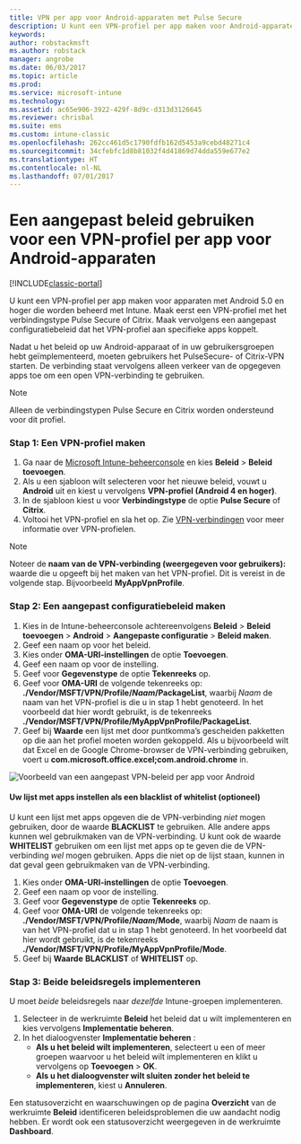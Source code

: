 ```yaml
---
title: VPN per app voor Android-apparaten met Pulse Secure
description: U kunt een VPN-profiel per app maken voor Android-apparaten die worden beheerd door Intune.
keywords: 
author: robstackmsft
ms.author: robstack
manager: angrobe
ms.date: 06/03/2017
ms.topic: article
ms.prod: 
ms.service: microsoft-intune
ms.technology: 
ms.assetid: ac65e906-3922-429f-8d9c-d313d3126645
ms.reviewer: chrisbal
ms.suite: ems
ms.custom: intune-classic
ms.openlocfilehash: 262cc461d5c1790fdfb162d5453a9cebd48271c4
ms.sourcegitcommit: 34cfebfc1d8b81032f4d41869d74dda559e677e2
ms.translationtype: HT
ms.contentlocale: nl-NL
ms.lasthandoff: 07/01/2017
---
```

# <a name="use-a-custom-policy-to-create-a-per-app-vpn-profile-for-android-devices"></a>Een aangepast beleid gebruiken voor een VPN-profiel per app voor Android-apparaten

[!INCLUDE[classic-portal](../includes/classic-portal.md)]

U kunt een VPN-profiel per app maken voor apparaten met Android 5.0 en hoger die worden beheerd met Intune. Maak eerst een VPN-profiel met het verbindingstype Pulse Secure of Citrix. Maak vervolgens een aangepast configuratiebeleid dat het VPN-profiel aan specifieke apps koppelt. 

Nadat u het beleid op uw Android-apparaat of in uw gebruikersgroepen hebt geïmplementeerd, moeten gebruikers het PulseSecure- of Citrix-VPN starten. De verbinding staat vervolgens alleen verkeer van de opgegeven apps toe om een open VPN-verbinding te gebruiken.

> [!NOTE]
>
> Alleen de verbindingstypen Pulse Secure en Citrix worden ondersteund voor dit profiel.


### <a name="step-1-create-a-vpn-profile"></a>Stap 1: Een VPN-profiel maken

1. Ga naar de [Microsoft Intune-beheerconsole](https://manage.microsoft.com) en kies **Beleid** > **Beleid toevoegen**.
2. Als u een sjabloon wilt selecteren voor het nieuwe beleid, vouwt u **Android** uit en kiest u vervolgens **VPN-profiel (Android 4 en hoger)**.
3. In de sjabloon kiest u voor **Verbindingstype** de optie **Pulse Secure** of **Citrix**.
4. Voltooi het VPN-profiel en sla het op. Zie [VPN-verbindingen](../deploy-use/vpn-connections-in-microsoft-intune.md) voor meer informatie over VPN-profielen.

> [!NOTE]
>
> Noteer de **naam van de VPN-verbinding (weergegeven voor gebruikers):** waarde die u opgeeft bij het maken van het VPN-profiel. Dit is vereist in de volgende stap. Bijvoorbeeld **MyAppVpnProfile**.

### <a name="step-2-create-a-custom-configuration-policy"></a>Stap 2: Een aangepast configuratiebeleid maken

   1. Kies in de Intune-beheerconsole achtereenvolgens **Beleid** > **Beleid toevoegen** > **Android** > **Aangepaste configuratie** > **Beleid maken**.
   2. Geef een naam op voor het beleid.
   3. Kies onder **OMA-URI-instellingen** de optie **Toevoegen**.
   4. Geef een naam op voor de instelling.
   5. Geef voor **Gegevenstype** de optie **Tekenreeks** op.
   6. Geef voor **OMA-URI** de volgende tekenreeks op: **./Vendor/MSFT/VPN/Profile/*Naam*/PackageList**, waarbij *Naam* de naam van het VPN-profiel is die u in stap 1 hebt genoteerd. In het voorbeeld dat hier wordt gebruikt, is de tekenreeks **./Vendor/MSFT/VPN/Profile/MyAppVpnProfile/PackageList**.
   7.   Geef bij **Waarde** een lijst met door puntkomma’s gescheiden pakketten op die aan het profiel moeten worden gekoppeld. Als u bijvoorbeeld wilt dat Excel en de Google Chrome-browser de VPN-verbinding gebruiken, voert u **com.microsoft.office.excel;com.android.chrome** in.

![Voorbeeld van een aangepast VPN-beleid per app voor Android](./media/android_per_app_vpn_oma_uri.png)

#### <a name="set-your-app-list-to-blacklist-or-whitelist-optional"></a>Uw lijst met apps instellen als een blacklist of whitelist (optioneel)
  U kunt een lijst met apps opgeven die de VPN-verbinding *niet* mogen gebruiken, door de waarde **BLACKLIST** te gebruiken. Alle andere apps kunnen wel gebruikmaken van de VPN-verbinding.
U kunt ook de waarde **WHITELIST** gebruiken om een lijst met apps op te geven die de VPN-verbinding *wel* mogen gebruiken. Apps die niet op de lijst staan, kunnen in dat geval geen gebruikmaken van de VPN-verbinding.
  1.    Kies onder **OMA-URI-instellingen** de optie **Toevoegen**.
  2.    Geef een naam op voor de instelling.
  3.    Geef voor **Gegevenstype** de optie **Tekenreeks** op.
  4.    Geef voor **OMA-URI** de volgende tekenreeks op: **./Vendor/MSFT/VPN/Profile/*Naam*/Mode**, waarbij *Naam* de naam is van het VPN-profiel dat u in stap 1 hebt genoteerd. In het voorbeeld dat hier wordt gebruikt, is de tekenreeks **./Vendor/MSFT/VPN/Profile/MyAppVpnProfile/Mode**.
  5.    Geef bij **Waarde** **BLACKLIST** of **WHITELIST** op.



### <a name="step-3-deploy-both-policies"></a>Stap 3: Beide beleidsregels implementeren

U moet *beide* beleidsregels naar *dezelfde* Intune-groepen implementeren.

1.  Selecteer in de werkruimte **Beleid** het beleid dat u wilt implementeren en kies vervolgens **Implementatie beheren**.
2.  In het dialoogvenster **Implementatie beheren** :
    -   **Als u het beleid wilt implementeren**, selecteert u een of meer groepen waarvoor u het beleid wilt implementeren en klikt u vervolgens op **Toevoegen**  >  **OK**.
    -   **Als u het dialoogvenster wilt sluiten zonder het beleid te implementeren**, kiest u **Annuleren**.

Een statusoverzicht en waarschuwingen op de pagina **Overzicht** van de werkruimte **Beleid** identificeren beleidsproblemen die uw aandacht nodig hebben. Er wordt ook een statusoverzicht weergegeven in de werkruimte **Dashboard**.
